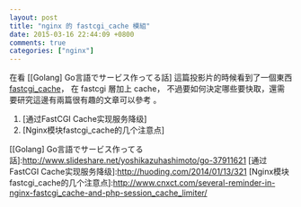```yaml
---
layout: post
title: "nginx 的 fastcgi_cache 模組"
date: 2015-03-16 22:44:09 +0800
comments: true
categories: ["nginx"]
---
```


<!-- more -->

在看 [[Golang] Go言語でサービス作ってる話] 這篇投影片的時候看到了一個東西 [fastcgi_cache]， 在 fastcgi 層加上 cache，
不過要如何決定哪些要快取，還需要研究這邊有兩篇很有趣的文章可以參考 。

1. [通过FastCGI Cache实现服务降级] 
2. [Nginx模块fastcgi_cache的几个注意点]




[fastcgi_cache]:http://wiki.nginx.org/HttpFastcgiModule
[[Golang] Go言語でサービス作ってる話]:http://www.slideshare.net/yoshikazuhashimoto/go-37911621
[通过FastCGI Cache实现服务降级]:http://huoding.com/2014/01/13/321
[Nginx模块fastcgi_cache的几个注意点]:http://www.cnxct.com/several-reminder-in-nginx-fastcgi_cache-and-php-session_cache_limiter/